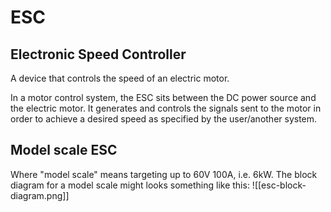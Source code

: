 # ESC
## Electronic Speed Controller
A device that controls the speed of an electric motor.

In a motor control system, the ESC sits between the DC power source and the electric motor. It generates and controls the signals sent to the motor in order to achieve a desired speed as specified by the user/another system. 

## Model scale ESC
Where "model scale" means targeting up to 60V 100A, i.e. 6kW.
The block diagram for a model scale might looks something like this:
![[esc-block-diagram.png]]
